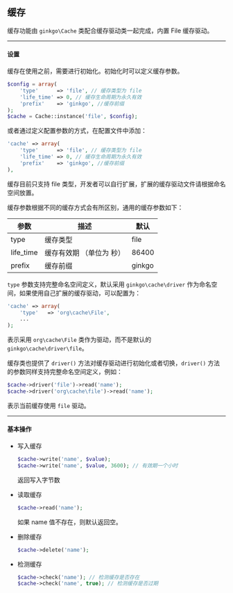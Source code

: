 ## 缓存

缓存功能由 `ginkgo\Cache` 类配合缓存驱动类一起完成，内置 File 缓存驱动。

----------

#### 设置

缓存在使用之前，需要进行初始化。初始化时可以定义缓存参数。

``` php
$config = array(
    'type'      => 'file', // 缓存类型为 file
    'life_time' => 0, // 缓存生命周期为永久有效
    'prefix'    => 'ginkgo', //缓存前缀
);
$cache = Cache::instance('file', $config);
```

或者通过定义配置参数的方式，在配置文件中添加：

``` php
'cache' => array(
    'type'      => 'file', // 缓存类型为 file
    'life_time' => 0, // 缓存生命周期为永久有效
    'prefix'    => 'ginkgo', //缓存前缀
),
```

缓存目前只支持 file 类型，开发者可以自行扩展，扩展的缓存驱动文件请根据命名空间放置。

缓存参数根据不同的缓存方式会有所区别，通用的缓存参数如下：

| 参数 | 描述 | 默认 |
| - | - | - |
| type | 缓存类型 | file |
| life_time | 缓存有效期 （单位为 秒） | 86400 |
| prefix | 缓存前缀 | ginkgo |


`type` 参数支持完整命名空间定义，默认采用 `ginkgo\cache\driver` 作为命名空间，如果使用自己扩展的缓存驱动，可以配置为：

``` php
'cache' => array(
    'type'   => 'org\cache\File',
    ...
);
```

表示采用 `org\cache\File` 类作为驱动，而不是默认的 `ginkgo\cache\driver\file`。

缓存类也提供了 `driver()` 方法对缓存驱动进行初始化或者切换，`driver()` 方法的参数同样支持完整命名空间定义，例如：

``` php
$cache->driver('file')->read('name');
$cache->driver('org\cache\file')->read('name');
```

表示当前缓存使用 `file` 驱动。

----------

#### 基本操作

* 写入缓存

    ``` php
    $cache->write('name', $value);
    $cache->write('name', $value, 3600); // 有效期一个小时
    ```

    返回写入字节数

* 读取缓存

    ``` php
    $cache->read('name');
    ```

    如果 name 值不存在，则默认返回空。

* 删除缓存

    ``` php
    $cache->delete('name');
    ```

* 检测缓存

    ``` php
    $cache->check('name'); // 检测缓存是否存在
    $cache->check('name', true); // 检测缓存是否过期
    ```
